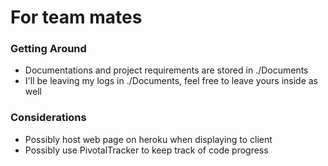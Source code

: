 # For team mates

### Getting Around
- Documentations and project requirements are stored in ./Documents
- I'll be leaving my logs in ./Documents, feel free to leave yours inside as well


### Considerations
- Possibly host web page on heroku when displaying to client
- Possibly use PivotalTracker to keep track of code progress

